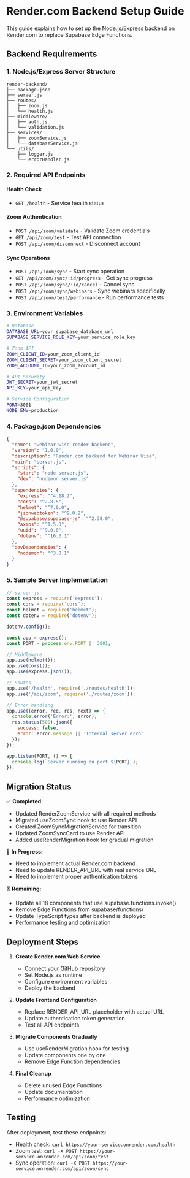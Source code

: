 
# Render.com Backend Setup Guide

This guide explains how to set up the Node.js/Express backend on Render.com to replace Supabase Edge Functions.

## Backend Requirements

### 1. Node.js/Express Server Structure

```
render-backend/
├── package.json
├── server.js
├── routes/
│   ├── zoom.js
│   └── health.js
├── middleware/
│   ├── auth.js
│   └── validation.js
├── services/
│   ├── zoomService.js
│   └── databaseService.js
└── utils/
    ├── logger.js
    └── errorHandler.js
```

### 2. Required API Endpoints

#### Health Check
- `GET /health` - Service health status

#### Zoom Authentication
- `POST /api/zoom/validate` - Validate Zoom credentials
- `GET /api/zoom/test` - Test API connection
- `POST /api/zoom/disconnect` - Disconnect account

#### Sync Operations
- `POST /api/zoom/sync` - Start sync operation
- `GET /api/zoom/sync/:id/progress` - Get sync progress
- `POST /api/zoom/sync/:id/cancel` - Cancel sync
- `POST /api/zoom/sync/webinars` - Sync webinars specifically
- `POST /api/zoom/test/performance` - Run performance tests

### 3. Environment Variables

```bash
# Database
DATABASE_URL=your_supabase_database_url
SUPABASE_SERVICE_ROLE_KEY=your_service_role_key

# Zoom API
ZOOM_CLIENT_ID=your_zoom_client_id
ZOOM_CLIENT_SECRET=your_zoom_client_secret
ZOOM_ACCOUNT_ID=your_zoom_account_id

# API Security
JWT_SECRET=your_jwt_secret
API_KEY=your_api_key

# Service Configuration
PORT=3001
NODE_ENV=production
```

### 4. Package.json Dependencies

```json
{
  "name": "webinar-wise-render-backend",
  "version": "1.0.0",
  "description": "Render.com backend for Webinar Wise",
  "main": "server.js",
  "scripts": {
    "start": "node server.js",
    "dev": "nodemon server.js"
  },
  "dependencies": {
    "express": "^4.18.2",
    "cors": "^2.8.5",
    "helmet": "^7.0.0",
    "jsonwebtoken": "^9.0.2",
    "@supabase/supabase-js": "^2.38.0",
    "axios": "^1.5.0",
    "uuid": "^9.0.0",
    "dotenv": "^16.3.1"
  },
  "devDependencies": {
    "nodemon": "^3.0.1"
  }
}
```

### 5. Sample Server Implementation

```javascript
// server.js
const express = require('express');
const cors = require('cors');
const helmet = require('helmet');
const dotenv = require('dotenv');

dotenv.config();

const app = express();
const PORT = process.env.PORT || 3001;

// Middleware
app.use(helmet());
app.use(cors());
app.use(express.json());

// Routes
app.use('/health', require('./routes/health'));
app.use('/api/zoom', require('./routes/zoom'));

// Error handling
app.use((error, req, res, next) => {
  console.error('Error:', error);
  res.status(500).json({ 
    success: false, 
    error: error.message || 'Internal server error' 
  });
});

app.listen(PORT, () => {
  console.log(`Server running on port ${PORT}`);
});
```

## Migration Status

✅ **Completed:**
- Updated RenderZoomService with all required methods
- Migrated useZoomSync hook to use Render API
- Created ZoomSyncMigrationService for transition
- Updated ZoomSyncCard to use Render API
- Added useRenderMigration hook for gradual migration

🔄 **In Progress:**
- Need to implement actual Render.com backend
- Need to update RENDER_API_URL with real service URL
- Need to implement proper authentication tokens

⏳ **Remaining:**
- Update all 18 components that use supabase.functions.invoke()
- Remove Edge Functions from supabase/functions/
- Update TypeScript types after backend is deployed
- Performance testing and optimization

## Deployment Steps

1. **Create Render.com Web Service**
   - Connect your GitHub repository
   - Set Node.js as runtime
   - Configure environment variables
   - Deploy the backend

2. **Update Frontend Configuration**
   - Replace RENDER_API_URL placeholder with actual URL
   - Update authentication token generation
   - Test all API endpoints

3. **Migrate Components Gradually**
   - Use useRenderMigration hook for testing
   - Update components one by one
   - Remove Edge Function dependencies

4. **Final Cleanup**
   - Delete unused Edge Functions
   - Update documentation
   - Performance optimization

## Testing

After deployment, test these endpoints:
- Health check: `curl https://your-service.onrender.com/health`
- Zoom test: `curl -X POST https://your-service.onrender.com/api/zoom/test`
- Sync operation: `curl -X POST https://your-service.onrender.com/api/zoom/sync`
